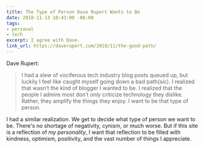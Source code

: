 ```yaml
---
title: The Type of Person Dave Rupert Wants to Be
date: 2018-11-13 10:43:00 -06:00
tags:
- personal
- tech
excerpt: I agree with Dave.
link_url: https://daverupert.com/2018/11/the-good-path/
---
```


Dave Rupert:

> I had a slew of vociferous tech industry blog posts queued up, but luckily I feel like caught myself going down a bad path(sic). I realized that wasn’t the kind of blogger I wanted to be. I realized that the people I admire most don’t *only* criticize technology they dislike. Rather, they amplify the things they enjoy. I want to be that type of person.

I had a similar realization. We get to decide what type of person we want to be. There's no shortage of negativity, cynism, or much worse. But if this site is a reflection of *my personality*, I want that reflection to be filled with kindness, optimism, positivity, and the vast number of things I appreciate.
